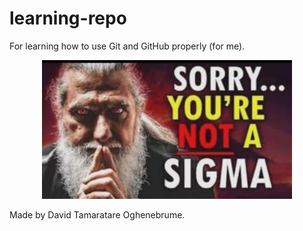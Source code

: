 # learning-repo

For learning how to use Git and GitHub properly (for me).

<p align="center">
    <img src="sigma.jpg" width="400" alt="Not a sigma">
</p>

Made by David Tamaratare Oghenebrume.